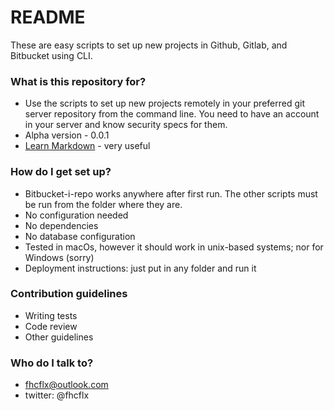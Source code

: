 # README #

These are easy scripts to set up new projects in Github, Gitlab, and Bitbucket using CLI.

### What is this repository for? ###

* Use the scripts to set up new projects remotely in your preferred git server repository from the command line. You need to have an account in your server and know security specs for them.
* Alpha version - 0.0.1
* [Learn Markdown](https://bitbucket.org/tutorials/markdowndemo) - very useful

### How do I get set up? ###

* Bitbucket-i-repo works anywhere after first run. The other scripts must be run from the folder where they are.
* No configuration needed
* No dependencies
* No database configuration
* Tested in macOs, however it should work in unix-based systems; nor for Windows (sorry)
* Deployment instructions: just put in any folder and run it

### Contribution guidelines ###

* Writing tests
* Code review
* Other guidelines

### Who do I talk to? ###

* fhcflx@outlook.com
* twitter: @fhcflx 